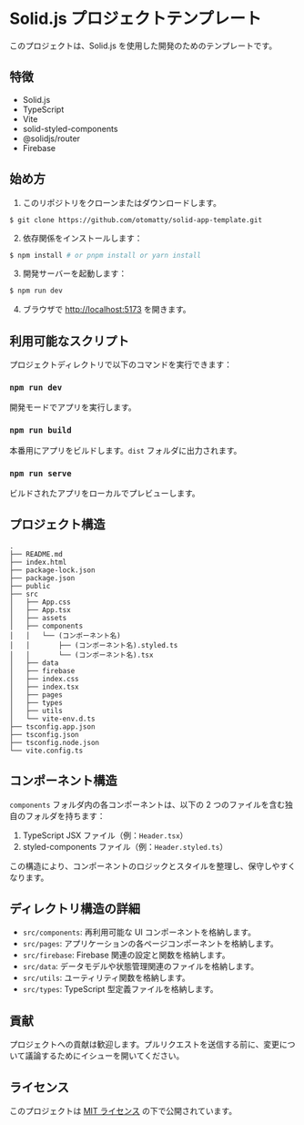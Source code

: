 # Solid.js プロジェクトテンプレート

このプロジェクトは、Solid.js を使用した開発のためのテンプレートです。

## 特徴

- Solid.js
- TypeScript
- Vite
- solid-styled-components
- @solidjs/router
- Firebase

## 始め方

1. このリポジトリをクローンまたはダウンロードします。

```
$ git clone https://github.com/otomatty/solid-app-template.git
```

2. 依存関係をインストールします：

```bash
$ npm install # or pnpm install or yarn install
```

3. 開発サーバーを起動します：

```bash
$ npm run dev
```

4. ブラウザで [http://localhost:5173](http://localhost:5173) を開きます。

## 利用可能なスクリプト

プロジェクトディレクトリで以下のコマンドを実行できます：

### `npm run dev`

開発モードでアプリを実行します。

### `npm run build`

本番用にアプリをビルドします。`dist` フォルダに出力されます。

### `npm run serve`

ビルドされたアプリをローカルでプレビューします。

## プロジェクト構造

```
.
├── README.md
├── index.html
├── package-lock.json
├── package.json
├── public
├── src
│   ├── App.css
│   ├── App.tsx
│   ├── assets
│   ├── components
│   │   └── (コンポーネント名)
│   │       ├── (コンポーネント名).styled.ts
│   │       └── (コンポーネント名).tsx
│   ├── data
│   ├── firebase
│   ├── index.css
│   ├── index.tsx
│   ├── pages
│   ├── types
│   ├── utils
│   └── vite-env.d.ts
├── tsconfig.app.json
├── tsconfig.json
├── tsconfig.node.json
└── vite.config.ts

```

## コンポーネント構造

`components` フォルダ内の各コンポーネントは、以下の 2 つのファイルを含む独自のフォルダを持ちます：

1. TypeScript JSX ファイル（例：`Header.tsx`）
2. styled-components ファイル（例：`Header.styled.ts`）

この構造により、コンポーネントのロジックとスタイルを整理し、保守しやすくなります。

## ディレクトリ構造の詳細

- `src/components`: 再利用可能な UI コンポーネントを格納します。
- `src/pages`: アプリケーションの各ページコンポーネントを格納します。
- `src/firebase`: Firebase 関連の設定と関数を格納します。
- `src/data`: データモデルや状態管理関連のファイルを格納します。
- `src/utils`: ユーティリティ関数を格納します。
- `src/types`: TypeScript 型定義ファイルを格納します。

## 貢献

プロジェクトへの貢献は歓迎します。プルリクエストを送信する前に、変更について議論するためにイシューを開いてください。

## ライセンス

このプロジェクトは [MIT ライセンス](LICENSE) の下で公開されています。

